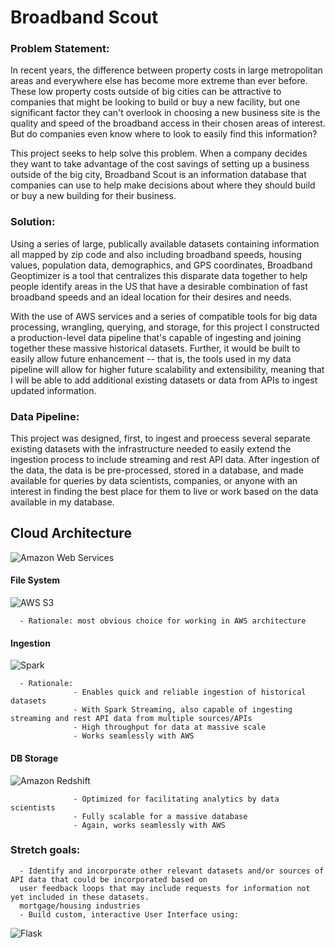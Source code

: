 # Broadband Scout

### Problem Statement:

In recent years, the difference between property costs in large metropolitan areas and everywhere else has become more extreme than ever before. These low property costs outside of big cities can be attractive to companies that might be looking to build or buy a new facility, but one significant factor they can't overlook in choosing a new business site is the quality and speed of the broadband access in their chosen areas of interest. But do companies even know where to look to easily find this information?

This project seeks to help solve this problem. When a company decides they want to take advantage of the cost savings of setting up a business outside of the big city, Broadband Scout is an information database that companies can use to help make decisions about where they should build or buy a new building for their business.

### Solution:

Using a series of large, publically available datasets containing information all mapped by zip code and also including broadband speeds, housing values, population data, demographics, and GPS coordinates, Broadband Geoptimizer is a tool that centralizes this disparate data together to help people identify areas in the US that have a desirable combination of fast broadband speeds and an ideal location for their desires and needs.

With the use of AWS services and a series of compatible tools for big data processing, wrangling, querying, and storage, for this project I constructed a production-level data pipeline that's capable of ingesting and joining together these massive historical datasets. Further, it would be built to easily allow future enhancement -- that is, the tools used in my data pipeline will allow for higher future scalability and extensibility, meaning that I will be able to add additional existing datasets or data from APIs to ingest updated information.

### Data Pipeline:

This project was designed, first, to ingest and proecess several separate existing datasets with the infrastructure needed to easily extend the ingestion process to include streaming and rest API data. After ingestion of the data, the data is be pre-processed, stored in a database, and made available for queries by data scientists, companies, or anyone with an interest in finding the best place for them to live or work based on the data available in my database.

## **Cloud Architecture** 
![Amazon Web Services](https://assets.pcmag.com/media/images/408546-amazon-web-services-logo.jpg)


#### **File System** 
![AWS S3](https://braze-marketing-assets.s3.amazonaws.com/images/partner_logos/amazon-s3.png)

      - Rationale: most obvious choice for working in AWS architecture


#### **Ingestion**   
![Spark](https://cdn-images-1.medium.com/max/1600/1*Pa7PO1v7bANI7C-eHMS_PQ.png)


      - Rationale:
                  - Enables quick and reliable ingestion of historical datasets
                  - With Spark Streaming, also capable of ingesting streaming and rest API data from multiple sources/APIs
                  - High throughput for data at massive scale
                  - Works seamlessly with AWS
                  

#### **DB Storage**  
![Amazon Redshift](https://cdn.filestackcontent.com/Ahfkqi4FTFCMEb7GQrHm)


                  - Optimized for facilitating analytics by data scientists
                  - Fully scalable for a massive database
                  - Again, works seamlessly with AWS
                  
                  

### Stretch goals: 

      - Identify and incorporate other relevant datasets and/or sources of API data that could be incorporated based on 
      user feedback loops that may include requests for information not yet included in these datasets.
      mortgage/housing industries
      - Build custom, interactive User Interface using:
      
 ![Flask](https://cdn-images-1.medium.com/max/1200/1*0G5zu7CnXdMT9pGbYUTQLQ.png)
      

